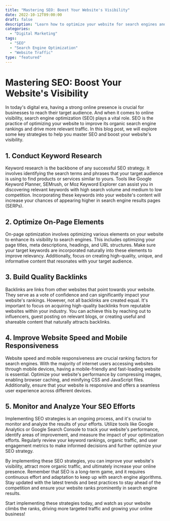 ```yaml
---
title: "Mastering SEO: Boost Your Website's Visibility"
date: 2022-10-12T09:00:00
draft: false
description: "Learn how to optimize your website for search engines and improve your online visibility."
categories:
  - "Digital Marketing"
tags:
  - "SEO"
  - "Search Engine Optimization"
  - "Website Traffic"
type: "featured"
---
```


# Mastering SEO: Boost Your Website's Visibility

In today's digital era, having a strong online presence is crucial for businesses to reach their target audience. And when it comes to online visibility, search engine optimization (SEO) plays a vital role. SEO is the practice of optimizing your website to improve its organic search engine rankings and drive more relevant traffic. In this blog post, we will explore some key strategies to help you master SEO and boost your website's visibility.

## 1. Conduct Keyword Research

Keyword research is the backbone of any successful SEO strategy. It involves identifying the search terms and phrases that your target audience is using to find products or services similar to yours. Tools like Google Keyword Planner, SEMrush, or Moz Keyword Explorer can assist you in discovering relevant keywords with high search volume and medium to low competition. Incorporating these keywords into your website's content will increase your chances of appearing higher in search engine results pages (SERPs).

## 2. Optimize On-Page Elements

On-page optimization involves optimizing various elements on your website to enhance its visibility to search engines. This includes optimizing your page titles, meta descriptions, headings, and URL structures. Make sure your target keywords are incorporated naturally into these elements to improve relevancy. Additionally, focus on creating high-quality, unique, and informative content that resonates with your target audience.

## 3. Build Quality Backlinks

Backlinks are links from other websites that point towards your website. They serve as a vote of confidence and can significantly impact your website's rankings. However, not all backlinks are created equal. It's important to focus on acquiring high-quality backlinks from reputable websites within your industry. You can achieve this by reaching out to influencers, guest posting on relevant blogs, or creating useful and shareable content that naturally attracts backlinks.

## 4. Improve Website Speed and Mobile Responsiveness

Website speed and mobile responsiveness are crucial ranking factors for search engines. With the majority of internet users accessing websites through mobile devices, having a mobile-friendly and fast-loading website is essential. Optimize your website's performance by compressing images, enabling browser caching, and minifying CSS and JavaScript files. Additionally, ensure that your website is responsive and offers a seamless user experience across different devices.

## 5. Monitor and Analyze Your SEO Efforts

Implementing SEO strategies is an ongoing process, and it's crucial to monitor and analyze the results of your efforts. Utilize tools like Google Analytics or Google Search Console to track your website's performance, identify areas of improvement, and measure the impact of your optimization efforts. Regularly review your keyword rankings, organic traffic, and user engagement metrics to make informed decisions and further optimize your SEO strategy.

By implementing these SEO strategies, you can improve your website's visibility, attract more organic traffic, and ultimately increase your online presence. Remember that SEO is a long-term game, and it requires continuous effort and adaptation to keep up with search engine algorithms. Stay updated with the latest trends and best practices to stay ahead of the competition and ensure your website ranks prominently in search engine results.

Start implementing these strategies today, and watch as your website climbs the ranks, driving more targeted traffic and growing your online business!
